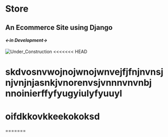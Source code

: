 # Store
## An Ecommerce Site using Django  
#### *<-in Development->*
![Under_Construction](https://images.pexels.com/photos/117602/pexels-photo-117602.jpeg?auto=compress&cs=tinysrgb&dpr=3&h=750&w=1260)
<<<<<<< HEAD
# skdvosnvwojnojwnojwnvejfjfnjnvnsjnjvnjnjasnkjvnorenvsjvnnnvnvnbj nnoinierffyfyugyiulyfyuuyl
# oifdkkovkkeekokoksd
=======
